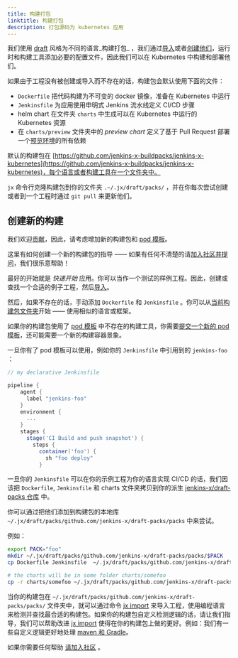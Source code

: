 ```yaml
---
title: 构建打包
linktitle: 构建打包
description: 打包源码为 kubernetes 应用
---
```


我们使用 [draft](https://draft.sh/) 风格为不同的语言_构建打包_ ，我们通过[导入](/zh/docs/using-jx/common-tasks/import/)或者[创建](/zh/docs/using-jx/common-tasks/create-spring/)[他们](/zh/docs/getting-started/first-project/create-quickstart/)，运行时和构建工具添加必要的配置文件，因此我们可以在 Kubernetes 中构建和部署他们。

如果由于工程没有被创建或导入而不存在的话，构建包会默认使用下面的文件：

* `Dockerfile` 把代码构建为不可变的 docker 镜像，准备在 Kubernetes 中运行
* `Jenkinsfile` 为应用使用申明式 Jenkins 流水线定义 CI/CD 步骤
* helm chart 在文件夹 `charts` 中生成可以在 Kubernetes 中运行的 Kubernetes 资源
* 在 `charts/preview` 文件夹中的 _preview chart_ 定义了基于 Pull Request 部署一个[预览环境](/zh/docs/concepts/features/#preview-environments)的所有依赖

默认的构建包在 [https://github.com/jenkins-x-buildpacks/jenkins-x-kubernetes](https://github.com/jenkins-x-buildpacks/jenkins-x-kubernetes)，每个语言或者构建工具在一个文件夹中。

 `jx` 命令行克隆构建包到你的文件夹 `.~/.jx/draft/packs/` ，并在你每次尝试创建或者到一个工程时通过 `git pull` 来更新他们。

## 创建新的构建

我们欢迎[贡献](/zh/community/)，因此，请考虑增加新的构建包和 [pod 模板](/zh/docs/managing-jx/common-tasks/pod-templates/)。

这里有如何创建一个新的构建包的指导 —— 如果有任何不清楚的请[加入社区并提问](/zh/community/)，我们很乐意帮助！

最好的开始就是 _快速开始_ 应用。你可以当作一个测试的样例工程。因此，创建或查找一个合适的例子工程，然后[导入](/zh/developing/import)。

然后，如果不存在的话，手动添加 `Dockerfile` 和 `Jenkinsfile` 。你可以从[当前构建包文件夹](https://github.com/jenkins-x-buildpacks/jenkins-x-kubernetes/tree/master/packs)开始 —— 使用相似的语言或框架。

如果你的构建包使用了 [pod 模板](/zh/architecture/pod-templates) 中不存在的构建工具，你需要[提交一个新的 pod 模板](/zh/docs/managing-jx/common-tasks/pod-templates/#submitting-new-pod-templates)，还可能需要一个新的构建容器景象。

一旦你有了 pod 模板可以使用，例如你的 `Jenkinsfile` 中引用到的 `jenkins-foo` ：

```groovy
// my declarative Jenkinsfile

pipeline {
    agent {
      label "jenkins-foo"
    }
    environment {
      ...
    }
    stages {
      stage('CI Build and push snapshot') {
        steps {
          container('foo') {
            sh "foo deploy"
          }
```

一旦你的 `Jenkinsfile` 可以在你的示例工程为你的语言实现 CI/CD 的话，我们因该把 `Dockerfile`, `Jenkinsfile` 和 charts 文件夹拷贝到你的派生 [jenkins-x/draft-packs 仓库](https://github.com/jenkins-x-buildpacks/jenkins-x-kubernetes) 中。

你可以通过把他们添加到构建包的本地库 ` ~/.jx/draft/packs/github.com/jenkins-x/draft-packs/packs` 中来尝试。

例如：

```sh
export PACK="foo"
mkdir ~/.jx/draft/packs/github.com/jenkins-x/draft-packs/packs/$PACK
cp Dockerfile Jenkinsfile  ~/.jx/draft/packs/github.com/jenkins-x/draft-packs/packs/$PACK

# the charts will be in some folder charts/somefoo
cp -r charts/somefoo ~/.jx/draft/packs/github.com/jenkins-x/draft-packs/packs/$PACK/charts
```

当你的构建包在 `~/.jx/draft/packs/github.com/jenkins-x/draft-packs/packs/` 文件夹中，就可以通过命令 [jx import](/commands/jx_import/) 来导入工程，使用编程语言来检测并查找最合适的构建包。如果你的构建包自定义检测逻辑的话，请让我们指导，我们可以帮助改进 [jx import](/commands/jx_import/) 使得在你的构建包上做的更好。例如：我们有一些自定义逻辑更好地处理 [maven 和 Gradle](https://github.com/jenkins-x/jx/blob/master/pkg/jx/cmd/import.go#L383-L397)。

如果你需要任何帮助 [请加入社区](/zh/community/) 。